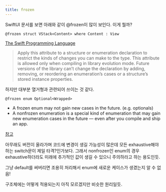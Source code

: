 ```yaml
---
title: frozen
---
```


SwiftUI 문서를 보면 아래와 같이 @frozen이 많이 보인다. 이게 뭘까?

```
@frozen struct VStack<Content> where Content : View
```

[The Swift Programming Language](https://docs.swift.org/swift-book/ReferenceManual/Attributes.html)

> Apply this attribute to a structure or enumeration declaration to restrict the kinds of changes you can make to the type. This attribute is allowed only when compiling in library evolution mode. Future versions of the library can’t change the declaration by adding, removing, or reordering an enumeration’s cases or a structure’s stored instance properties. 

하지만 대부분 열거형과 관련되어 쓰이는 것 같다. 

```
@frozen enum Optional<Wrapped>
```

- A frozen enum may not gain new cases in the future. (e.g. optionals)
- A nonfrozen enumeration is a special kind of enumeration that may gain new enumeration cases in the future — even after you compile and ship an app.

[참고](https://useyourloaf.com/blog/swift-5-frozen-enums/)

아무래도 버전이 올라가며 코드에 변경이 생길 가능성이 많은데 모든 exhaustive해야하는 switch문이 제일 타격?인가보다. 그래서 nonfrozen인 enum의 경우 exhaustive하더라도 미래에 추가적인 값이 생길 수 있으니 주의하라고 하는 용도인듯. 

그냥 default를 써버리면 조용히 처리해서 enum에 새로운 케이스가 생겼는지 알 수 없음!

구조체에는 어떻게 적용되는지 아직 모르겠지만 비슷한 원리일듯. 